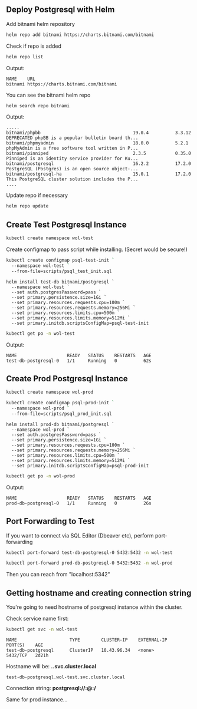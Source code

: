 ## Deploy Postgresql with Helm

Add bitnami helm repository

```bash
helm repo add bitnami https://charts.bitnami.com/bitnami
```

Check if repo is added 

```bash
helm repo list
```

Output:
```
NAME    URL
bitnami https://charts.bitnami.com/bitnami
```

You can see the bitnami helm repo
```bash
helm search repo bitnami
```

Output:
```
.....
bitnami/phpbb                                   19.0.4          3.3.12          DEPRECATED phpBB is a popular bulletin board th...
bitnami/phpmyadmin                              18.0.0          5.2.1           phpMyAdmin is a free software tool written in P...
bitnami/pinniped                                2.3.5           0.35.0          Pinniped is an identity service provider for Ku...
bitnami/postgresql                              16.2.2          17.2.0          PostgreSQL (Postgres) is an open source object-...
bitnami/postgresql-ha                           15.0.1          17.2.0          This PostgreSQL cluster solution includes the P...
....
```

Update repo if necessary
```bash
helm repo update
```

## Create Test Postgresql Instance

```bash
kubectl create namespace wol-test
```

Create configmap to pass script while installing. (Secret would be secure!)

```bash
kubectl create configmap psql-test-init `
  --namespace wol-test `
  --from-file=scripts/psql_test_init.sql
```

```shell
helm install test-db bitnami/postgresql `
  --namespace wol-test `
  --set auth.postgresPassword=pass `
  --set primary.persistence.size=1Gi `
  --set primary.resources.requests.cpu=100m `
  --set primary.resources.requests.memory=256Mi `
  --set primary.resources.limits.cpu=500m `
  --set primary.resources.limits.memory=512Mi `
  --set primary.initdb.scriptsConfigMap=psql-test-init
```

```bash
kubectl get po -n wol-test
```

Output:
```
NAME                   READY   STATUS    RESTARTS   AGE
test-db-postgresql-0   1/1     Running   0          62s
```

## Create Prod Postgresql Instance

```bash
kubectl create namespace wol-prod
```

```bash
kubectl create configmap psql-prod-init `
  --namespace wol-prod `
  --from-file=scripts/psql_prod_init.sql
```

```shell
helm install prod-db bitnami/postgresql `
  --namespace wol-prod `
  --set auth.postgresPassword=pass `
  --set primary.persistence.size=1Gi `
  --set primary.resources.requests.cpu=100m `
  --set primary.resources.requests.memory=256Mi `
  --set primary.resources.limits.cpu=500m `
  --set primary.resources.limits.memory=512Mi `
  --set primary.initdb.scriptsConfigMap=psql-prod-init
```

```bash
kubectl get po -n wol-prod
```

Output:
```
NAME                   READY   STATUS    RESTARTS   AGE
prod-db-postgresql-0   1/1     Running   0          26s
```

## Port Forwarding to Test

If you want to connect via SQL Editor (Dbeaver etc), perform port-forwarding

```bash
kubectl port-forward test-db-postgresql-0 5432:5432 -n wol-test
```

```bash
kubectl port-forward prod-db-postgresql-0 5432:5432 -n wol-prod
```
Then you can reach from "localhost:5342"


## Getting hostname and creating connection string

You're going to need hostname of postgresql instance within the cluster. 

Check service name first:

```bash
kubectl get svc -n wol-test
```
```
NAME                    TYPE        CLUSTER-IP    EXTERNAL-IP   PORT(S)    AGE
test-db-postgresql      ClusterIP   10.43.96.34   <none>        5432/TCP   2d21h
```

Hostname will be: **<service-name>.<namespace>.svc.cluster.local**

```
test-db-postgresql.wol-test.svc.cluster.local
```

Connection string: **postgresql://<user-name>:<user-password>@<hostname>:<port>/<database>**

Same for prod instance...